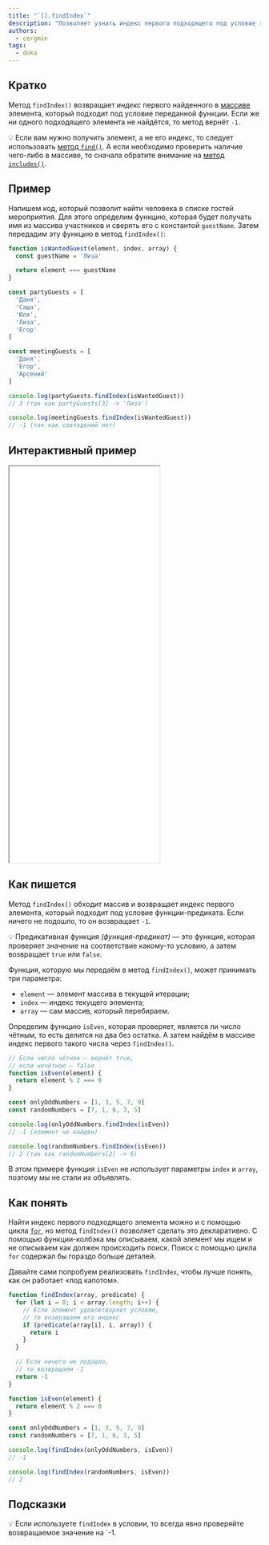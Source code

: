 ```yaml
---
title: "`[].findIndex`"
description: "Позволяет узнать индекс первого подходящего под условие элемента"
authors:
  - cergmin
tags:
  - doka
---
```


## Кратко

Метод `findIndex()` возвращает _индекс_ первого найденного в [массиве](/js/arrays/) элемента, который подходит под условие переданной функции. Если же ни одного подходящего элемента не найдётся, то метод вернёт `-1`.

<aside>

💡 Если вам нужно получить элемент, а не его индекс, то следует использовать [метод `find()`](/js/array-find/). А если необходимо проверить наличие чего-либо в массиве, то сначала обратите внимание на [метод `includes()`](/js/includes/).

</aside>

## Пример

Напишем код, который позволит найти человека в списке гостей мероприятия. Для этого определим функцию, которая будет получать имя из массива участников и сверять его с константой `guestName`. Затем передадим эту функцию в метод `findIndex()`:

```js
function isWantedGuest(element, index, array) {
  const guestName = 'Лиза'

  return element === guestName
}

const partyGuests = [
  'Даня',
  'Саша',
  'Юля',
  'Лиза',
  'Егор'
]

const meetingGuests = [
  'Даня',
  'Егор',
  'Арсений'
]

console.log(partyGuests.findIndex(isWantedGuest))
// 3 (так как partyGuests[3] -> 'Лиза')

console.log(meetingGuests.findIndex(isWantedGuest))
// -1 (так как совпадений нет)
```

## Интерактивный пример

<iframe title="Работа метода findIndex" src="demos/guest-list/" height="790"></iframe>

## Как пишется

Метод `findIndex()` обходит массив и возвращает индекс первого элемента, который подходит под условие функции-предиката. Если ничего не подошло, то он возвращает `-1`.

<aside>

💡 Предикативная функция _(функция-предикат)_ — это функция, которая проверяет значение на соответствие какому-то условию, а затем возвращает `true` или `false`.

</aside>

Функция, которую мы передаём в метод `findIndex()`, может принимать три параметра:

- `element` — элемент массива в текущей итерации;
- `index` — индекс текущего элемента;
- `array` — сам массив, который перебираем.

Определим функцию `isEven`, которая проверяет, является ли число чётным, то есть делится на два без остатка. А затем найдём в массиве индекс первого такого числа через `findIndex()`.

```js
// Если число чётное — вернёт true,
// если нечётное — false
function isEven(element) {
  return element % 2 === 0
}

const onlyOddNumbers = [1, 3, 5, 7, 9]
const randomNumbers = [7, 1, 6, 3, 5]

console.log(onlyOddNumbers.findIndex(isEven))
// -1 (элемент не найден)

console.log(randomNumbers.findIndex(isEven))
// 2 (так как randomNumbers[2] -> 6)
```

В этом примере функция `isEven` не использует параметры `index` и `array`, поэтому мы не стали их объявлять.

## Как понять

Найти индекс первого подходящего элемента можно и с помощью цикла [`for`](/js/for/), но метод `findIndex()` позволяет сделать это декларативно. С помощью функции-колбэка мы описываем, какой элемент мы ищем и не описываем как должен происходить поиск. Поиск с помощью цикла `for` содержал бы гораздо больше деталей.

Давайте сами попробуем реализовать `findIndex`, чтобы лучше понять, как он работает «под капотом».

```js
function findIndex(array, predicate) {
  for (let i = 0; i < array.length; i++) {
    // Если элемент удовлетворяет условию,
    // то возвращаем его индекс
    if (predicate(array[i], i, array)) {
      return i
    }
  }

  // Если ничего не подошло,
  // то возвращаем -1
  return -1
}

function isEven(element) {
  return element % 2 === 0
}

const onlyOddNumbers = [1, 3, 5, 7, 9]
const randomNumbers = [7, 1, 6, 3, 5]

console.log(findIndex(onlyOddNumbers, isEven))
// -1

console.log(findIndex(randomNumbers, isEven))
// 2
```

## Подсказки

💡 Если используете `findIndex` в условии, то всегда явно проверяйте возвращаемое значение на `-1.
